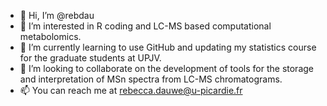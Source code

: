 - 👋 Hi, I’m @rebdau
- 👀 I’m interested in R coding and LC-MS based computational metabolomics.
- 🌱 I’m currently learning to use GitHub and updating my statistics course for the graduate students at UPJV.
- 💞️ I’m looking to collaborate on the development of tools for the storage and interpretation of MSn spectra from LC-MS chromatograms.
- 📫 You can reach me at rebecca.dauwe@u-picardie.fr

<!---
rebdau/rebdau is a ✨ special ✨ repository because its `README.md` (this file) appears on your GitHub profile.
You can click the Preview link to take a look at your changes.
--->
